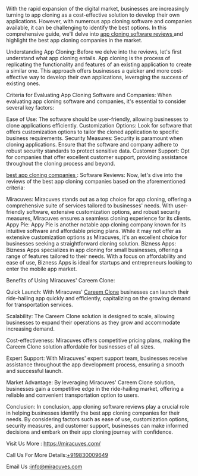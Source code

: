 With the rapid expansion of the digital market, businesses are increasingly turning to app cloning as a cost-effective solution to develop their own applications. However, with numerous app cloning software and companies available, it can be challenging to identify the best options. In this comprehensive guide, we'll delve into </body><a href="https://miracuves.com/service/clone-solutions/">app cloning software reviews </a> and highlight the best app cloning companies in the market.

Understanding App Cloning:
Before we delve into the reviews, let's first understand what app cloning entails. App cloning is the process of replicating the functionality and features of an existing application to create a similar one. This approach offers businesses a quicker and more cost-effective way to develop their own applications, leveraging the success of existing ones.

Criteria for Evaluating App Cloning Software and Companies:
When evaluating app cloning software and companies, it's essential to consider several key factors:

Ease of Use: The software should be user-friendly, allowing businesses to clone applications efficiently.
Customization Options: Look for software that offers customization options to tailor the cloned application to specific business requirements.
Security Measures: Security is paramount when cloning applications. Ensure that the software and company adhere to robust security standards to protect sensitive data.
Customer Support: Opt for companies that offer excellent customer support, providing assistance throughout the cloning process and beyond.


</body><a href="https://miracuves.com/service/">best app cloning companies </a>: Software Reviews:
Now, let's dive into the reviews of the best app cloning companies based on the aforementioned criteria:

Miracuves: Miracuves stands out as a top choice for app cloning, offering a comprehensive suite of services tailored to businesses' needs. With user-friendly software, extensive customization options, and robust security measures, Miracuves ensures a seamless cloning experience for its clients.
Appy Pie: Appy Pie is another notable app cloning company known for its intuitive software and affordable pricing plans. While it may not offer as extensive customization options as Miracuves, it's an excellent choice for businesses seeking a straightforward cloning solution.
Bizness Apps: Bizness Apps specializes in app cloning for small businesses, offering a range of features tailored to their needs. With a focus on affordability and ease of use, Bizness Apps is ideal for startups and entrepreneurs looking to enter the mobile app market.

Benefits of Using Miracuves' Careem Clone:

Quick Launch: With Miracuves' </body><a href="https://miracuves.com/product/careem-clone/">Careem Clone</a> businesses can launch their ride-hailing app quickly and efficiently, capitalizing on the growing demand for transportation services.

Scalability: The Careem Clone solution is designed to scale, allowing businesses to expand their operations as they grow and accommodate increasing demand.

Cost-effectiveness: Miracuves offers competitive pricing plans, making the Careem Clone solution affordable for businesses of all sizes.

Expert Support: With Miracuves' expert support team, businesses receive assistance throughout the app development process, ensuring a smooth and successful launch.

Market Advantage: By leveraging Miracuves' Careem Clone solution, businesses gain a competitive edge in the ride-hailing market, offering a reliable and convenient transportation option to users.

Conclusion:
In conclusion, app cloning software reviews play a crucial role in helping businesses identify the best app cloning companies for their needs. By considering factors such as ease of use, customization options, security measures, and customer support, businesses can make informed decisions and embark on their app cloning journey with confidence.


Visit Us More : https://miracuves.com/

Call Us For More Details:<a href="https://miracuves.com/">+919830009649</a>

Email Us :info@miracuves.com

